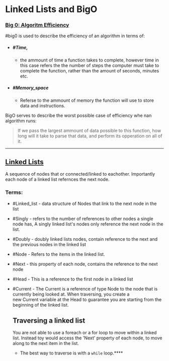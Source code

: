 # Linked Lists and BigO

### [Big 0: Algoritm Efficiency](https://codefellows.github.io/common_curriculum/data_structures_and_algorithms/Code_401/class-05/resources/big_oh.html)

#big0 is used to describe the efficiency of an algorithm in terms of:
* ##### #Time, 
	* the ammount of time a function takes to complete, however time in this case refers the the number of steps the computer must take to complete the function, rather than the amount of seconds, minutes etc.
* ##### #Memory_space
	* Referse to the ammount of memory the function will use to store data and instructions.

BigO serves to describe the worst possible case of efficiency whe nan algorithm runs:
>	If we pass the largest ammount of data possible to this function, how long will it take to parse that data, and perform its opperation on all of it.
	
___

## [Linked Lists](https://codefellows.github.io/common_curriculum/data_structures_and_algorithms/Code_401/class-05/resources/singly_linked_list.html)

A sequence of nodes that or connected/linked to eachother. 
Importantly each node of a linked list refernces the next node.

### Terms:
 - #Linked_list - data structure of Nodes that link to the next node in the list
- #Singly - refers to the number of references to other nodes a single node has, A singly linked list's nodes only reference the next node in the list.
- #Doubly - doubly linked lists nodes, contain reference to the next and the previous nodes in the linked list
- #Node - Refers to the items in the linked list.
- #Next - this property of each node, contains the reference to the next node
- #Head - This is a reference to the first node in a linked list
- #Current - The Current is a reference of type Node to the node that is currently being looked at. When traversing, you create a new Current variable at the Head to guarantee you are starting from the beginning of the linked list.
	
	## Traversing a linked list
	You are not able to use a foreach or a for loop to move within a linked list. Instead toy would access the 'Next' property of each node, to move along to the next item in the list.
	
	- The best way to traverse is with a `while` loop.****